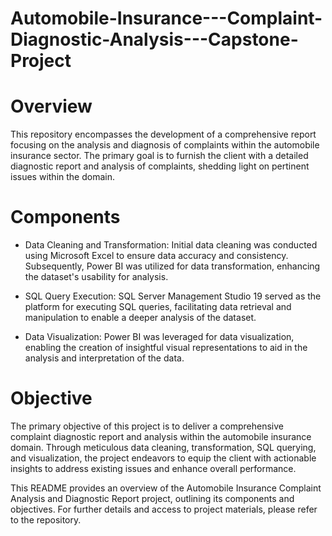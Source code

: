 # Automobile-Insurance---Complaint-Diagnostic-Analysis---Capstone-Project

# Overview

This repository encompasses the development of a comprehensive report focusing on the analysis and diagnosis of complaints within the automobile insurance sector. The primary goal is to furnish the client with a detailed diagnostic report and analysis of complaints, shedding light on pertinent issues within the domain.

# Components

* Data Cleaning and Transformation: Initial data cleaning was conducted using Microsoft Excel to ensure data accuracy and consistency. Subsequently, Power BI was utilized for data transformation, enhancing the dataset's usability for analysis.

* SQL Query Execution: SQL Server Management Studio 19 served as the platform for executing SQL queries, facilitating data retrieval and manipulation to enable a deeper analysis of the dataset.

* Data Visualization: Power BI was leveraged for data visualization, enabling the creation of insightful visual representations to aid in the analysis and interpretation of the data.

# Objective

The primary objective of this project is to deliver a comprehensive complaint diagnostic report and analysis within the automobile insurance domain. Through meticulous data cleaning, transformation, SQL querying, and visualization, the project endeavors to equip the client with actionable insights to address existing issues and enhance overall performance.



This README provides an overview of the Automobile Insurance Complaint Analysis and Diagnostic Report project, outlining its components and objectives. For further details and access to project materials, please refer to the repository.
